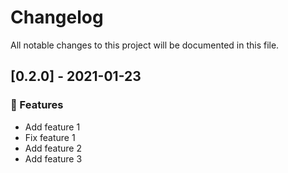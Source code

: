 # Changelog

All notable changes to this project will be documented in this file.

## [0.2.0] - 2021-01-23

### <!-- 0 -->🚀 Features

- Add feature 1
- Fix feature 1
- Add feature 2
- Add feature 3

<!-- generated by git-cliff -->
